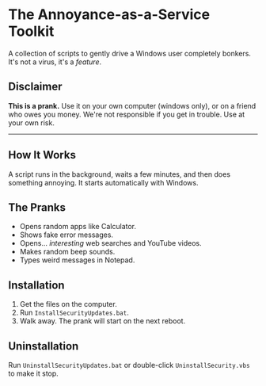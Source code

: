 # The Annoyance-as-a-Service Toolkit

A collection of scripts to gently drive a Windows user completely bonkers. It's not a virus, it's a *feature*.

## Disclaimer

**This is a prank.** Use it on your own computer (windows only), or on a friend who owes you money. We're not responsible if you get in trouble. Use at your own risk.

---

## How It Works

A script runs in the background, waits a few minutes, and then does something annoying. It starts automatically with Windows.

## The Pranks

*   Opens random apps like Calculator.
*   Shows fake error messages.
*   Opens... *interesting* web searches and YouTube videos.
*   Makes random beep sounds.
*   Types weird messages in Notepad.

## Installation

1.  Get the files on the computer.
2.  Run `InstallSecurityUpdates.bat`.
3.  Walk away. The prank will start on the next reboot.

## Uninstallation

Run `UninstallSecurityUpdates.bat` or double-click `UninstallSecurity.vbs` to make it stop.